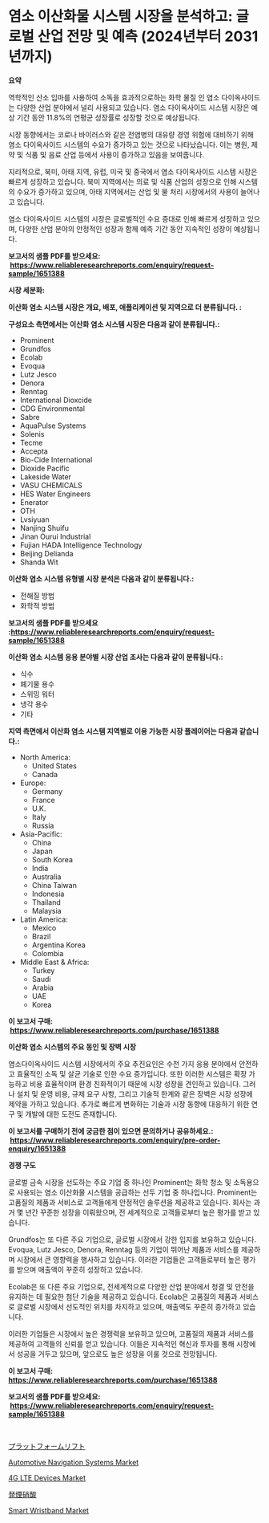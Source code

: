 <p><h1>염소 이산화물 시스템 시장을 분석하고: 글로벌 산업 전망 및 예측 (2024년부터 2031년까지)</h1></p><p><strong>요약</strong></p>
<p><p>역학적인 산소 입마를 사용하여 소독을 효과적으로하는 화학 물질 인 염소 다이옥사이드는 다양한 산업 분야에서 널리 사용되고 있습니다. 염소 다이옥사이드 시스템 시장은 예상 기간 동안 11.8%의 연평균 성장률로 성장할 것으로 예상됩니다.</p><p>시장 동향에서는 코로나 바이러스와 같은 전염병의 대유량 경영 위험에 대비하기 위해 염소 다이옥사이드 시스템의 수요가 증가하고 있는 것으로 나타났습니다. 이는 병원, 제약 및 식품 및 음료 산업 등에서 사용이 증가하고 있음을 보여줍니다.</p><p>지리적으로, 북미, 아태 지역, 유럽, 미국 및 중국에서 염소 다이옥사이드 시스템 시장은 빠르게 성장하고 있습니다. 북미 지역에서는 의료 및 식품 산업의 성장으로 인해 시스템의 수요가 증가하고 있으며, 아태 지역에서는 산업 및 물 처리 시장에서의 사용이 늘어나고 있습니다. </p><p>염소 다이옥사이드 시스템의 시장은 글로벌적인 수요 증대로 인해 빠르게 성장하고 있으며, 다양한 산업 분야의 안정적인 성장과 함께 예측 기간 동안 지속적인 성장이 예상됩니다.</p></p>
<p><strong>보고서의 샘플 PDF를 받으세요: &nbsp;<a href="https://www.reliableresearchreports.com/enquiry/request-sample/1651388">https://www.reliableresearchreports.com/enquiry/request-sample/1651388</a></strong></p>
<p><strong>시장 세분화:</strong></p>
<p><strong> 이산화 염소 시스템 시장은 개요, 배포, 애플리케이션 및 지역으로 더 분류됩니다. :</strong></p>
<p><strong>구성요소 측면에서는 이산화 염소 시스템 시장은 다음과 같이 분류됩니다.:</strong></p>
<p><ul><li>Prominent</li><li>Grundfos</li><li>Ecolab</li><li>Evoqua</li><li>Lutz Jesco</li><li>Denora</li><li>Renntag</li><li>International Dioxcide</li><li>CDG Environmental</li><li>Sabre</li><li>AquaPulse Systems</li><li>Solenis</li><li>Tecme</li><li>Accepta</li><li>Bio-Cide International</li><li>Dioxide Pacific</li><li>Lakeside Water</li><li>VASU CHEMICALS</li><li>HES Water Engineers</li><li>Enerator</li><li>OTH</li><li>Lvsiyuan</li><li>Nanjing Shuifu</li><li>Jinan Ourui Industrial</li><li>Fujian HADA Intelligence Technology</li><li>Beijing Delianda</li><li>Shanda Wit</li></ul></p>
<p><strong> 이산화 염소 시스템 유형별 시장 분석은 다음과 같이 분류됩니다.:</strong></p>
<p><ul><li>전해질 방법</li><li>화학적 방법</li></ul></p>
<p><strong>보고서의 샘플 PDF를 받으세요 :<a href="https://www.reliableresearchreports.com/enquiry/request-sample/1651388">https://www.reliableresearchreports.com/enquiry/request-sample/1651388</a></strong></p>
<p><strong> 이산화 염소 시스템 응용 분야별 시장 산업 조사는 다음과 같이 분류됩니다.:</strong></p>
<p><ul><li>식수</li><li>폐기물 용수</li><li>스위밍 워터</li><li>냉각 용수</li><li>기타</li></ul></p>
<p><strong>지역 측면에서 이산화 염소 시스템 지역별로 이용 가능한 시장 플레이어는 다음과 같습니다.:</strong></p>
<p><ul>
    <li>
        North America:
        <ul>
            <li>United States</li>
            <li>Canada</li>
        </ul>
    </li>
    <li>
        Europe:
        <ul>
            <li>Germany</li>
            <li>France</li>
            <li>U.K.</li>
            <li>Italy</li>
            <li>Russia</li>
        </ul>
    </li>
    <li>
        Asia-Pacific:
        <ul>
            <li>China</li>
            <li>Japan</li>
            <li>South Korea</li>
            <li>India</li>
            <li>Australia</li>
            <li>China Taiwan</li>
            <li>Indonesia</li>
            <li>Thailand</li>
            <li>Malaysia</li>
        </ul>
    </li>
    <li>
        Latin America:
        <ul>
            <li>Mexico</li>
            <li>Brazil</li>
            <li>Argentina Korea</li>
            <li>Colombia</li>
        </ul>
    </li>
    <li>
        Middle East & Africa:
        <ul>
            <li>Turkey</li>
            <li>Saudi</li>
            <li>Arabia</li>
            <li>UAE</li>
            <li>Korea</li>
        </ul>
    </li>
    </ul></p>
<p><strong>이 보고서 구매: &nbsp;<a href="https://www.reliableresearchreports.com/purchase/1651388">https://www.reliableresearchreports.com/purchase/1651388</a></strong></p>
<p><strong>이산화 염소 시스템의 주요 동인 및 장벽 시장</strong></p>
<p><p>염소다이옥사이드 시스템 시장에서의 주요 추진요인은 수천 가지 응용 분야에서 안전하고 효율적인 소독 및 살균 기술로 인한 수요 증가입니다. 또한 이러한 시스템은 확장 가능하고 비용 효율적이며 환경 친화적이기 때문에 시장 성장을 견인하고 있습니다. 그러나 설치 및 운영 비용, 규제 요구 사항, 그리고 기술적 한계와 같은 장벽은 시장 성장에 제약을 가하고 있습니다. 추가로 빠르게 변화하는 기술과 시장 동향에 대응하기 위한 연구 및 개발에 대한 도전도 존재합니다.</p></p>
<p><strong>이 보고서를 구매하기 전에 궁금한 점이 있으면 문의하거나 공유하세요.: &nbsp;<a href="https://www.reliableresearchreports.com/enquiry/pre-order-enquiry/1651388">https://www.reliableresearchreports.com/enquiry/pre-order-enquiry/1651388</a></strong></p>
<p><strong>경쟁 구도</strong></p>
<p><p>글로벌 금속 시장을 선도하는 주요 기업 중 하나인 Prominent는 화학 청소 및 소독용으로 사용되는 염소 이산화물 시스템을 공급하는 선두 기업 중 하나입니다. Prominent는 고품질의 제품과 서비스로 고객들에게 안정적인 솔루션을 제공하고 있습니다. 회사는 과거 몇 년간 꾸준한 성장을 이뤄왔으며, 전 세계적으로 고객들로부터 높은 평가를 받고 있습니다.</p><p>Grundfos는 또 다른 주요 기업으로, 글로벌 시장에서 강한 입지를 보유하고 있습니다. Evoqua, Lutz Jesco, Denora, Renntag 등의 기업이 뛰어난 제품과 서비스를 제공하며 시장에서 큰 영향력을 행사하고 있습니다. 이러한 기업들은 고객들로부터 높은 평가를 받으며 매출액이 꾸준히 성장하고 있습니다.</p><p>Ecolab은 또 다른 주요 기업으로, 전세계적으로 다양한 산업 분야에서 청결 및 안전을 유지하는 데 필요한 첨단 기술을 제공하고 있습니다. Ecolab은 고품질의 제품과 서비스로 글로벌 시장에서 선도적인 위치를 차지하고 있으며, 매출액도 꾸준히 증가하고 있습니다.</p><p>이러한 기업들은 시장에서 높은 경쟁력을 보유하고 있으며, 고품질의 제품과 서비스를 제공하여 고객들의 신뢰를 얻고 있습니다. 이들은 지속적인 혁신과 투자를 통해 시장에서 성공을 거두고 있으며, 앞으로도 높은 성장을 이룰 것으로 전망됩니다.</p></p>
<p><strong>이 보고서 구매: &nbsp; <a href="https://www.reliableresearchreports.com/purchase/1651388">https://www.reliableresearchreports.com/purchase/1651388</a></strong></p>
<p><strong>보고서의 샘플 PDF를 받으세요: &nbsp;<a href="https://www.reliableresearchreports.com/enquiry/request-sample/1651388">https://www.reliableresearchreports.com/enquiry/request-sample/1651388</a></strong><strong></strong></p>
<p>&nbsp;</p>
<p><p><a href="https://github.com/DonaldShaw1965/Market-Research-Report-List-1/blob/main/865958211399.md">プラットフォームリフト</a></p><p><a href="https://issuu.com/reportprime-2/docs/automotive-navigation-systems-market-size-2030.ppt">Automotive Navigation Systems Market</a></p><p><a href="https://github.com/nicoletavirag/Market-Research-Report-List-2/blob/main/4g-lte-devices-market.md">4G LTE Devices Market</a></p><p><a href="https://medium.com/@cielostamm/%E6%BF%80%E3%81%97%E3%81%84%E7%AA%92%E9%85%B8%E5%B8%82%E5%A0%B4-%E7%A8%AE%E9%A1%9E-%E7%94%A8%E9%80%94-%E5%9C%B0%E7%90%86%E3%81%AB%E3%82%88%E3%82%8B%E5%8C%85%E6%8B%AC%E7%9A%84%E3%81%AA%E8%A9%95%E4%BE%A1-4a63362f64ee">発煙硝酸</a></p><p><a href="https://github.com/redneck06/Market-Research-Report-List-2/blob/main/smart-wristband-market.md">Smart Wristband Market</a></p></p>